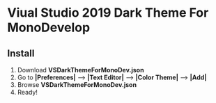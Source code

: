 # Viual Studio 2019 Dark Theme For MonoDevelop

## Install
1. Download **VSDarkThemeForMonoDev.json**
2. Go to **|Preferences|** --> **|Text Editor|** --> **|Color Theme|** --> **|Add|**
3. Browse **VSDarkThemeForMonoDev.json**
4. Ready!
